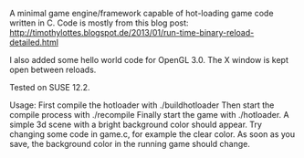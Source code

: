 A minimal game engine/framework capable of hot-loading game code written in C.
Code is mostly from this blog post:
http://timothylottes.blogspot.de/2013/01/run-time-binary-reload-detailed.html

I also added some hello world code for OpenGL 3.0. The X window is kept open between reloads.

Tested on SUSE 12.2.

Usage: 
First compile the hotloader with ./buildhotloader
Then start the compile process with ./recompile
Finally start the game with ./hotloader.
A simple 3d scene with a bright background color should appear.
Try changing some code in game.c, for example the clear color. As soon as you
save, the background color in the running game should change.
